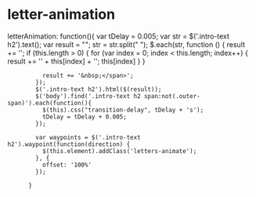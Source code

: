 # letter-animation

letterAnimation: function(){
            var tDelay = 0.005;
            var str = $('.intro-text h2').text();
            var result = "";
            str = str.split(" ");
            $.each(str, function () {
              result += '<span class="outer-span">';
              if (this.length > 0) {
                for (var index = 0; index < this.length; index++) {
                  result += '<span>' + this[index] + '</span>';
                  this[index]
                }
              }

              result += '&nbsp;</span>';
            });
            $('.intro-text h2').html($(result));
            $('body').find('.intro-text h2 span:not(.outer-span)').each(function(){
              $(this).css("transition-delay", tDelay + 's');
              tDelay = tDelay + 0.005;
            });

            var waypoints = $('.intro-text h2').waypoint(function(direction) {
              $(this.element).addClass('letters-animate');
            }, {
              offset: '100%'
            });

          }
